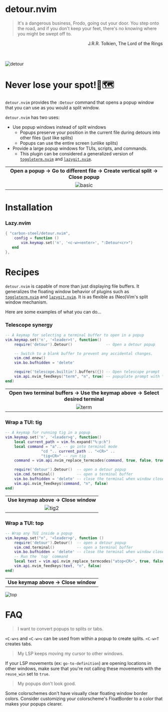 # detour.nvim
> It's a dangerous business, Frodo, going out your door. You step onto the road, and if you don't keep your feet, there's no knowing where you might be swept off to.

<div dir="rtl">
J.R.R. Tolkien, The Lord of the Rings 
</div>
</br></br>

![detour](https://github.com/carbon-steel/detour.nvim/assets/7697639/63a88fd3-f910-4e42-9664-0e14fe88d066)

# Never lose your spot!📍🗺️
`detour.nvim` provides the `:Detour` command that opens a popup window that you can use as you would a split window.

`detour.nvim` has two uses:
* Use popup windows instead of split windows
    * Popups preserve your position in the current file during detours into other files (just like splits)
    * Popups can use the entire screen (unlike splits)
* Provide a large popup windows for TUIs, scripts, and commands.
    * This plugin can be considered a generalized version of [`toggleterm.nvim`](https://github.com/akinsho/toggleterm.nvim) and [`lazygit.nvim`](https://github.com/kdheepak/lazygit.nvim).

| |
| :--: |
| **Open a popup -> Go to different file -> Create vertical split -> Close popup** |
| ![basic](https://github.com/carbon-steel/detour.nvim/assets/7697639/3a408a14-8b9d-4bd4-90db-e633c5f97b7c) |

# Installation

### Lazy.nvim

```lua
{ "carbon-steel/detour.nvim",
    config = function ()
       vim.keymap.set('n', '<c-w><enter>', ":Detour<cr>")
   end
},
```

# Recipes
`detour.nvim` is capable of more than just displaying file buffers. It generalizes the floating window behavior of plugins such as [`toggleterm.nvim`](https://github.com/akinsho/toggleterm.nvim) and [`lazygit.nvim`](https://github.com/kdheepak/lazygit.nvim). It is as flexible as (Neo)Vim's split window mechanism.

Here are some examples of what you can do...

### Telescope synergy

```lua
-- A keymap for selecting a terminal buffer to open in a popup
vim.keymap.set('n', '<leader>t', function()
    require('detour').Detour()               -- Open a detour popup

    -- Switch to a blank buffer to prevent any accidental changes.
    vim.cmd.enew()
    vim.bo.bufhidden = 'delete'

    require('telescope.builtin').buffers({}) -- Open telescope prompt
    vim.api.nvim_feedkeys("term", "n", true) -- popuplate prompt with "term"
end)
```
||
|:--:|
| **Open two terminal buffers -> Use the keymap above -> Select desired terminal** |
| ![term](https://github.com/carbon-steel/detour.nvim/assets/7697639/775cd697-d47e-4d3c-9aaf-9f7f86c266f0) |

### Wrap a TUI: tig

```lua
-- A keymap for running tig in a popup
vim.keymap.set('n', '<leader>g', function()
    local current_path = vim.fn.expand("%:p:h")
    local command = "a".. -- go into terminal mode
                "cd ".. current_path .. "<CR>" ..
                "tig<CR>" -- run tig
    command = vim.api.nvim_replace_termcodes(command, true, false, true)

    require('detour').Detour()  -- open a detour popup
    vim.cmd.terminal()          -- open a terminal buffer
    vim.bo.bufhidden = 'delete' -- close the terminal when window closes
    vim.api.nvim_feedkeys(command, "n", false)
end)
```

||
|:--:|
| **Use keymap above -> Close window** |
| ![tig2](https://github.com/carbon-steel/detour.nvim/assets/7697639/7dd84b42-26d8-487b-8486-aa08e0fef5c8) |


### Wrap a TUI: top
```lua
-- Wrap any TUI inside a popup
vim.keymap.set("n", '<leader>p', function ()
    require('detour').Detour()  -- open a detour popup
    vim.cmd.terminal()          -- open a terminal buffer
    vim.bo.bufhidden = 'delete' -- close the terminal when window closes
    -- Run the `top` command
    local text = vim.api.nvim_replace_termcodes("atop<CR>", true, false, true)
    vim.api.nvim_feedkeys(text, "n", false)
end)

```

||
| :--: |
| **Use keymap above -> Close window** |
![top](https://github.com/carbon-steel/detour.nvim/assets/7697639/49dd12ab-630b-4558-9486-fe82cc94882c)



# FAQ
> I want to convert popups to splits or tabs.

`<C-w>s` and `<C-w>v` can be used from within a popup to create splits. `<C-w>T` creates tabs.

> My LSP keeps moving my cursor to other windows.

If your LSP movements (ex: `go-to-definition`) are opening locations in other windows, make sure that you're not calling these movements with the `reuse_win` set to `true`.

> My popups don't look good.

Some colorschemes don't have visually clear floating window border colors. Consider customizing your colorscheme's FloatBorder to a color that makes your popups clearer.

